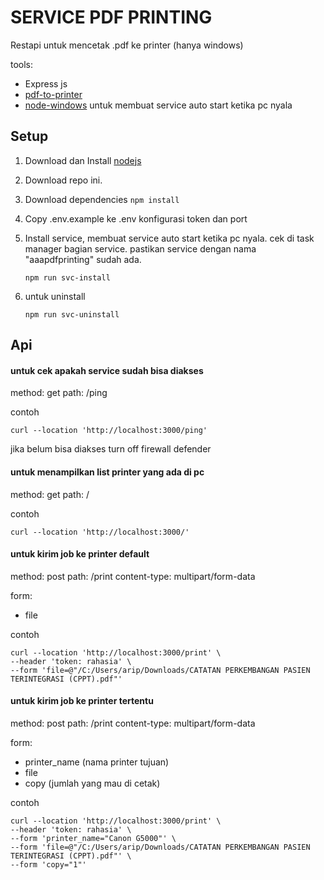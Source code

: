 # SERVICE PDF PRINTING

Restapi untuk mencetak .pdf ke printer (hanya windows)

tools:

- Express js
- [pdf-to-printer](https://github.com/artiebits/pdf-to-printer)
- [node-windows](https://github.com/coreybutler/node-windows) untuk membuat service auto start ketika pc nyala

## Setup
1. Download dan Install [nodejs](https://nodejs.org/dist/v18.20.5/node-v18.20.5-x64.msi)
2. Download repo ini.
3. Download dependencies
`npm install`

4. Copy .env.example ke .env konfigurasi token dan port

5. Install service, membuat service auto start ketika pc nyala. cek di task manager bagian service. pastikan service dengan nama "aaapdfprinting" sudah ada.

    `npm run svc-install`
6. untuk uninstall 
  
    `npm run svc-uninstall`

## Api

#### untuk cek apakah service sudah bisa diakses
method: get
path: /ping

contoh

    curl --location 'http://localhost:3000/ping'

jika belum bisa diakses turn off firewall defender

#### untuk menampilkan list printer yang ada di pc
method: get
path: /

contoh

    curl --location 'http://localhost:3000/'

#### untuk kirim job ke printer default
method: post
path: /print
content-type: multipart/form-data

form: 
- file


contoh

    curl --location 'http://localhost:3000/print' \
    --header 'token: rahasia' \
    --form 'file=@"/C:/Users/arip/Downloads/CATATAN PERKEMBANGAN PASIEN TERINTEGRASI (CPPT).pdf"' 

#### untuk kirim job ke printer tertentu
method: post
path: /print
content-type: multipart/form-data

form: 
- printer_name (nama printer tujuan)
- file
- copy (jumlah yang mau di cetak)


contoh

    curl --location 'http://localhost:3000/print' \
    --header 'token: rahasia' \
    --form 'printer_name="Canon G5000"' \
    --form 'file=@"/C:/Users/arip/Downloads/CATATAN PERKEMBANGAN PASIEN TERINTEGRASI (CPPT).pdf"' \
    --form 'copy="1"'